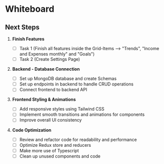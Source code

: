 # Whiteboard

## Next Steps

1. **Finish Features**

   - [ ] Task 1 (Finish all features inside the Grid-Items --> "Trends", "Income and Expenses monthly" and "Goals")
   - [ ] Task 2 (Create Settings Page)

2. **Backend - Database Connection**

   - [ ] Set up MongoDB database and create Schemas
   - [ ] Set up endpoints in backend to handle CRUD operations
   - [ ] Connect frontend to backend API

3. **Frontend Styling & Animations**

   - [ ] Add responsive styles using Tailwind CSS
   - [ ] Implement smooth transitions and animations for components
   - [ ] Improve overall UI consistency

4. **Code Optimization**

   - [ ] Review and refactor code for readability and performance
   - [ ] Optimize Redux store and reducers
   - [ ] Make more use of Typescript
   - [ ] Clean up unused components and code
